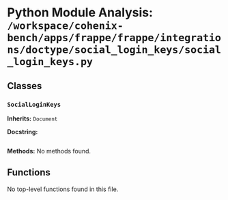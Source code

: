 # Python Module Analysis: `/workspace/cohenix-bench/apps/frappe/frappe/integrations/doctype/social_login_keys/social_login_keys.py`

## Classes

### `SocialLoginKeys`
**Inherits:** `Document`


**Docstring:**
```

```

**Methods:**
No methods found.




## Functions

No top-level functions found in this file.

